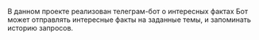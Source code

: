 В данном проекте реализован телеграм-бот о интересных фактах
Бот может отправлять интересные факты на заданные темы,
и запоминать историю запросов.  
  